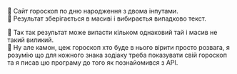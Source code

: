 
🧢 Сайт гороскоп по дню народження з двома інпутами. <br>
🧥 Результат зберігається в масиві і вибираєтья випадково текст. <br>

🦺 Так так результат може випасти кільком однаковий тай і масив не такий виликий. <br>
🧠 Ну але камон, цеж гороскоп хто буде в нього вірити просто розвага, я розумію що для кожного знака зодіаку треба показувати свій гороскоп та я писав цю програму до того як познайомився з API.

